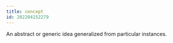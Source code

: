 ```yaml
---
title: concept
id: 202204152279
---
```


An abstract or generic idea generalized from particular instances.
